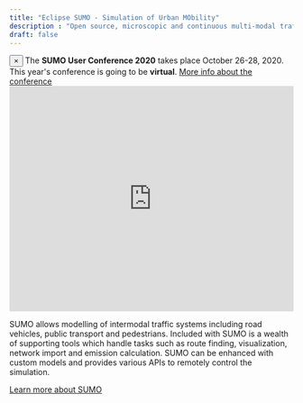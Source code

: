 ```yaml
---
title: "Eclipse SUMO - Simulation of Urban MObility"
description : "Open source, microscopic and continuous multi-modal traffic simulation package"
draft: false
---
```


<!-- dismissible alert -->
<div class="alert alert-info alert-dismissible">
    <button type="button" class="close" data-dismiss="alert">&times;</button>
    The <strong>SUMO User Conference 2020</strong> takes place October 26-28, 2020. This year's conference is going to be <b>virtual</b>. <a href="conference">More info about the conference</a>
</div>

<!-- YouTube tutorial -->
<iframe width="100%" height="400" src="https://www.youtube.com/embed/UeaeCdLt_1o" frameborder="0" allow="accelerometer; autoplay; encrypted-media; gyroscope; picture-in-picture" allowfullscreen></iframe>

<br>

SUMO allows modelling of intermodal traffic systems including road vehicles, public transport and pedestrians. Included with SUMO is a wealth of supporting tools which handle tasks such as route finding, visualization, network import and emission calculation. SUMO can be enhanced with custom models and provides various APIs to remotely control the simulation.

[Learn more about SUMO](about)